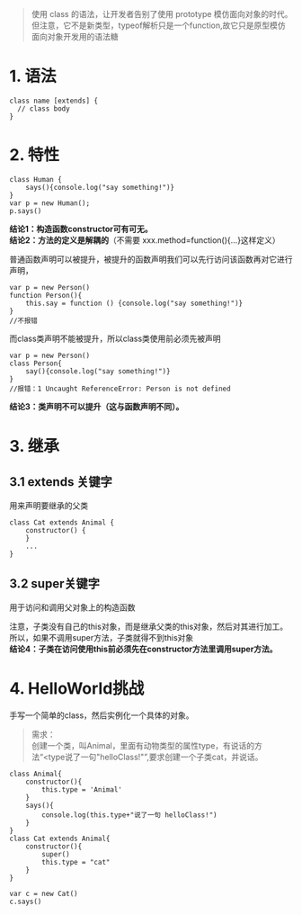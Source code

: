 > 使用 class 的语法，让开发者告别了使用 prototype 模仿面向对象的时代。但注意，它不是新类型，typeof解析只是一个function,故它只是原型模仿面向对象开发用的语法糖
# 1. 语法 #
    class name [extends] {
      // class body
    }

# 2. 特性 #

    class Human {
    	says(){console.log("say something!")}
    }
    var p = new Human();
    p.says()

**结论1：构造函数constructor可有可无。**  
**结论2：方法的定义是解耦的**（不需要 xxx.method=function(){...}这样定义）  



普通函数声明可以被提升，被提升的函数声明我们可以先行访问该函数再对它进行声明，

    var p = new Person()
    function Person(){
    	this.say = function () {console.log("say something!")}
    }
	//不报错


而class类声明不能被提升，所以class类使用前必须先被声明  

	var p = new Person()
    class Person{
    	say(){console.log("say something!")}
    }
	//报错：1 Uncaught ReferenceError: Person is not defined  

**结论3：类声明不可以提升（这与函数声明不同）。**  




# 3. 继承 #
## 3.1 extends 关键字 ##
用来声明要继承的父类

    class Cat extends Animal {
    	constructor() {
    	}
    	...
    }
## 3.2 super关键字   ##
用于访问和调用父对象上的构造函数

注意，子类没有自己的this对象，而是继承父类的this对象，然后对其进行加工。所以，如果不调用super方法，子类就得不到this对象  
**结论4：子类在访问使用this前必须先在constructor方法里调用super方法。**

# 4. HelloWorld挑战 #
手写一个简单的class，然后实例化一个具体的对象。
> 需求：  
> 创建一个类，叫Animal，里面有动物类型的属性type，有说话的方法“<type说了一句"helloClass!"”,要求创建一个子类cat，并说话。


    class Animal{
    	constructor(){
    		this.type = 'Animal'
    	}
    	says(){
    		console.log(this.type+"说了一句 helloClass!")
    	}
    }
    class Cat extends Animal{
    	constructor(){
    		super()
    		this.type = "cat"
    	}
    }
    
    var c = new Cat()
    c.says()